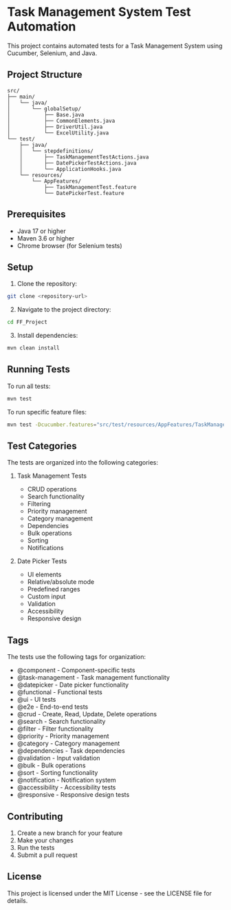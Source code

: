 # Task Management System Test Automation

This project contains automated tests for a Task Management System using Cucumber, Selenium, and Java.

## Project Structure

```
src/
├── main/
│   └── java/
│       └── globalSetup/
│           ├── Base.java
│           ├── CommonElements.java
│           ├── DriverUtil.java
│           └── ExcelUtility.java
└── test/
    ├── java/
    │   └── stepdefinitions/
    │       ├── TaskManagementTestActions.java
    │       ├── DatePickerTestActions.java
    │       └── ApplicationHooks.java
    └── resources/
        └── AppFeatures/
            ├── TaskManagementTest.feature
            └── DatePickerTest.feature
```

## Prerequisites

- Java 17 or higher
- Maven 3.6 or higher
- Chrome browser (for Selenium tests)

## Setup

1. Clone the repository:
```bash
git clone <repository-url>
```

2. Navigate to the project directory:
```bash
cd FF_Project
```

3. Install dependencies:
```bash
mvn clean install
```

## Running Tests

To run all tests:
```bash
mvn test
```

To run specific feature files:
```bash
mvn test -Dcucumber.features="src/test/resources/AppFeatures/TaskManagementTest.feature"
```

## Test Categories

The tests are organized into the following categories:

1. Task Management Tests
   - CRUD operations
   - Search functionality
   - Filtering
   - Priority management
   - Category management
   - Dependencies
   - Bulk operations
   - Sorting
   - Notifications

2. Date Picker Tests
   - UI elements
   - Relative/absolute mode
   - Predefined ranges
   - Custom input
   - Validation
   - Accessibility
   - Responsive design

## Tags

The tests use the following tags for organization:

- @component - Component-specific tests
- @task-management - Task management functionality
- @datepicker - Date picker functionality
- @functional - Functional tests
- @ui - UI tests
- @e2e - End-to-end tests
- @crud - Create, Read, Update, Delete operations
- @search - Search functionality
- @filter - Filter functionality
- @priority - Priority management
- @category - Category management
- @dependencies - Task dependencies
- @validation - Input validation
- @bulk - Bulk operations
- @sort - Sorting functionality
- @notification - Notification system
- @accessibility - Accessibility tests
- @responsive - Responsive design tests

## Contributing

1. Create a new branch for your feature
2. Make your changes
3. Run the tests
4. Submit a pull request

## License

This project is licensed under the MIT License - see the LICENSE file for details. 